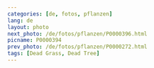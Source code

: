 ```yaml
---
categories: [de, fotos, pflanzen]
lang: de
layout: photo
next_photo: /de/fotos/pflanzen/P0000396.html
picname: P0000394
prev_photo: /de/fotos/pflanzen/P0000272.html
tags: [Dead Grass, Dead Tree]
---
```

